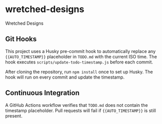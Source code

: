 # wretched-designs
Wretched Designs

## Git Hooks

This project uses a Husky pre-commit hook to automatically replace any
`{{AUTO_TIMESTAMP}}` placeholder in `TODO.md` with the current ISO time. The hook
executes `scripts/update-todo-timestamp.js` before each commit.

After cloning the repository, run `npm install` once to set up Husky. The hook
will run on every commit and update the timestamp.

## Continuous Integration

A GitHub Actions workflow verifies that `TODO.md` does not contain the timestamp
placeholder. Pull requests will fail if `{{AUTO_TIMESTAMP}}` is still present.

